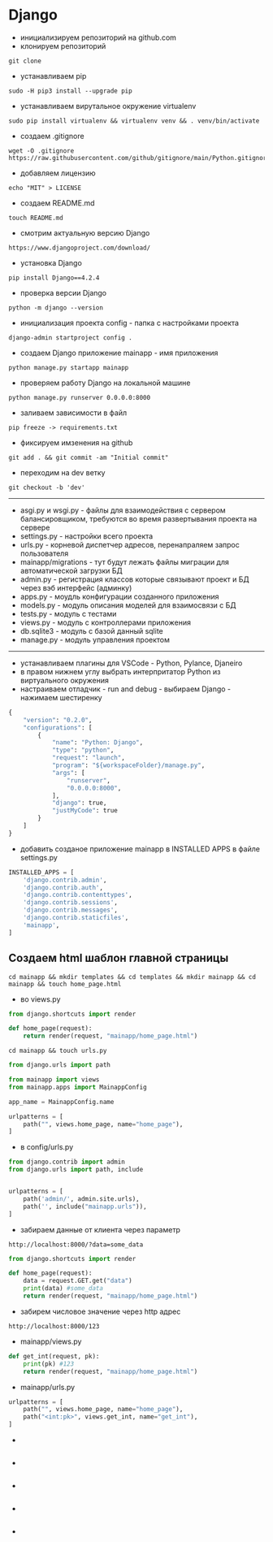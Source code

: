 # Django

* инициализируем репозиторий на github.com
* клонируем репозиторий
```
git clone
```
* устанавливаем pip
```
sudo -H pip3 install --upgrade pip
```
* устанавливаем вирутальное окружение virtualenv
```
sudo pip install virtualenv && virtualenv venv && . venv/bin/activate
```
* создаем .gitignore
```
wget -O .gitignore https://raw.githubusercontent.com/github/gitignore/main/Python.gitignore
```
* добавляем лицензию
```
echo "MIT" > LICENSE
```
* создаем README.md
```
touch README.md
```
* смотрим актуальную версию Django
```
https://www.djangoproject.com/download/
```
* установка Django
```
pip install Django==4.2.4
```
* проверка версии Django
```
python -m django --version
```
* инициализация проекта config - папка с настройками проекта
```
django-admin startproject config .
```
* создаем Django приложение mainapp - имя приложения
```
python manage.py startapp mainapp
```
* проверяем работу Django на локальной машине
```
python manage.py runserver 0.0.0.0:8000
```
* заливаем зависимости в файл
```
pip freeze -> requirements.txt
```
* фиксируем имзенения на github
```
git add . && git commit -am "Initial commit"
```
* переходим на dev ветку
```
git checkout -b 'dev'
```
---
* asgi.py и wsgi.py - файлы для взаимодействия с сервером балансировщиком, требуются во время развертывания проекта на сервере
* settings.py - настройки всего проекта
* urls.py - корневой диспетчер адресов, перенапраляем запрос пользователя
* mainapp/migrations - тут будут лежать файлы миграции для автоматической загрузки БД
* admin.py - регистрация классов которые связывают проект и БД через вэб интерфейс (админку)
* apps.py - моудль конфигурации созданного приложения
* models.py - модуль описания моделей для взаимосвязи с БД
* tests.py - модуль с тестами
* views.py - модуль с контроллерами приложения
* db.sqlite3 - модуль с базой данный sqlite
* manage.py - модуль управления проектом
---
* устанавливаем плагины для VSCode - Python, Pylance, Djaneiro
* в правом нижнем углу выбрать интерпритатор Python из виртуального окружения
* настраиваем отладчик - run and debug - выбираем Django - нажимаем шестиренку
```python
{
    "version": "0.2.0",
    "configurations": [
        {
            "name": "Python: Django",
            "type": "python",
            "request": "launch",
            "program": "${workspaceFolder}/manage.py",
            "args": [
                "runserver",
                "0.0.0.0:8000",
            ],
            "django": true,
            "justMyCode": true
        }
    ]
}
```
* добавить созданое приложение mainapp в INSTALLED APPS в файле settings.py
```python
INSTALLED_APPS = [
    'django.contrib.admin',
    'django.contrib.auth',
    'django.contrib.contenttypes',
    'django.contrib.sessions',
    'django.contrib.messages',
    'django.contrib.staticfiles',
    'mainapp',
]
```
## Создаем html шаблон главной страницы
```
cd mainapp && mkdir templates && cd templates && mkdir mainapp && cd mainapp && touch home_page.html
```
* во views.py
```python
from django.shortcuts import render

def home_page(request):
    return render(request, "mainapp/home_page.html")
```
```
cd mainapp && touch urls.py
```
```python
from django.urls import path

from mainapp import views
from mainapp.apps import MainappConfig

app_name = MainappConfig.name

urlpatterns = [
    path("", views.home_page, name="home_page"),
]
```
* в config/urls.py
```python
from django.contrib import admin
from django.urls import path, include


urlpatterns = [
    path('admin/', admin.site.urls),
    path('', include("mainapp.urls")),
]
```
* забираем данные от клиента через параметр
```
http://localhost:8000/?data=some_data
```
```python
from django.shortcuts import render

def home_page(request):
    data = request.GET.get("data")
    print(data) #some_data
    return render(request, "mainapp/home_page.html")
```
* забирем числовое значение через http адрес
```
http://localhost:8000/123
```
* mainapp/views.py
```python
def get_int(request, pk):
    print(pk) #123
    return render(request, "mainapp/home_page.html")
```
* mainapp/urls.py
```python
urlpatterns = [
    path("", views.home_page, name="home_page"),
    path("<int:pk>", views.get_int, name="get_int"),
]
```
* 
```

```
* 
```

```
* 
```

```
* 
```

```
* 
```

```

